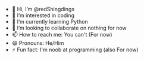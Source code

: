 - 👋 Hi, I’m @redShingdings
- 👀 I’m interested in coding
- 🌱 I’m currently learning Python
- 💞️ I’m looking to collaborate on nothing for now
- 📫 How to reach me: You can't (For now)
- 😄 Pronouns: He/Him
- ⚡ Fun fact: I'm noob at programming (also For now)

<!---
redShingdings/redShingdings is a ✨ special ✨ repository because its `README.md` (this file) appears on your GitHub profile.
You can click the Preview link to take a look at your changes.
--->
